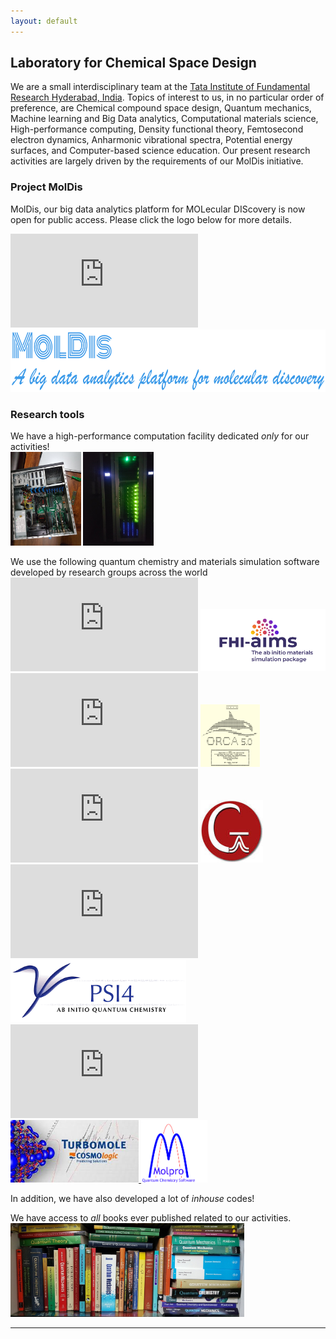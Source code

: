 ```yaml
---
layout: default
---
```


## Laboratory for Chemical Space Design
We are a small interdisciplinary team at the [Tata Institute of Fundamental Research Hyderabad, India](https://www.tifrh.res.in/). Topics of interest to us, in no particular order of preference, are Chemical compound space design, Quantum mechanics, Machine learning and Big Data analytics, Computational materials science, High-performance computing, Density functional theory, Femtosecond electron dynamics, Anharmonic vibrational spectra, Potential energy surfaces, and Computer-based science education. Our present research activities are largely driven by the requirements of our MolDis initiative.

### Project MolDis
MolDis, our big data analytics platform for MOLecular DIScovery is now open for public access. Please click the logo below for more details.

![](https://moldis.tifrh.res.in/index.html)
<a href="https://moldis.tifrh.res.in/index.html">
<img src="assets/img/MolDis.png"  height="100">
</a>

### Research tools
We have a high-performance computation facility dedicated _only_ for our activities!    
<img src="assets/img/earth.jpeg"  height="150">
<img src="assets/img/helios.jpeg"  height="150">
       
We use the following quantum chemistry and materials simulation software developed by research groups across the world 
![](https://moldis.tifrh.res.in/index.html)
<a href="https://fhi-aims.org/">
<img src="assets/img/aims.svg"  height="100">
</a>
![](https://moldis.tifrh.res.in/index.html)
<a href="https://orcaforum.kofo.mpg.de/">
<img src="assets/img/orca.png"  height="100">
</a>
![](https://moldis.tifrh.res.in/index.html)
<a href="https://gaussian.com/">
<img src="assets/img/gaussian.jpeg"  height="100">
</a>
![](https://moldis.tifrh.res.in/index.html)
<a href="https://psicode.org/">
<img src="assets/img/psi4.png"  height="100">
</a>
</a>
![](https://moldis.tifrh.res.in/index.html)
<a href="https://www.turbomole.org/">
<img src="assets/img/turbomole.jpeg"  height="100">
</a>
<a href="https://www.molpro.net/">
<img src="assets/img/molpro.png"  height="100">
</a>

In addition, we have also developed a lot of _inhouse_ codes!

We have access to _all_ books ever published related to our activities.         
<img src="assets/img/books.jpeg"  height="150">
 
* * *


